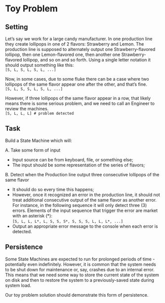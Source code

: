 # Toy Problem

## Setting

Let’s say we work for a large candy manufacturer.
In one production line they create lollipops in one of 2 flavors: Strawberry and Lemon.
The production line is supposed to alternately output one Strawberry-flavored lollipop,
then one Lemon-flavored one, then another one Strawberry-flavored lollipop, and so on and so forth.
Using a single letter notation it should output something like this:  
`[S, L, S, L, S, L, ...]`

Now, in some cases, due to some fluke there can be a case where two lollipops of the same flavor
appear one after the other, and that’s fine.  
`[S, L, S, S, L, S, L, ...]`

However, if three lollipops of the same flavor appear in a row, that likely means there is some serious problem,
and we need to call an Engineer to review the machines.  
`[S, L, L, L] # problem detected`

## Task

Build a State Machine which will:

A. Take some form of input  
- Input source can be from keyboard, file, or something else;  
- The input should be some representation of the series of flavors;  

B. Detect when the Production line output three consecutive lollipops of the same flavor  
- It should do so every time this happens;  
- However, once it recognized an error in the production line, it should not treat additional consecutive output
of the same flavor as another error. For instance, in the following sequence it will only detect three (3) errors.
Elements of the input sequence that trigger the error are market with an asterisk (\*):  
`[S, L, L, L*, L, S, S, S*, S, S, S, L, L, L*, ...]`  
- Output an appropriate error message to the console when each error is detected.  

## Persistence

Some State Machines are expected to run for prolonged periods of time - potentially even indefinitely.
However, it is common that the system needs to be shut down for maintenance or, say, crashes due to an internal error.
This means that we need some way to store the current state of the system on disk and then to restore the system
to a previously-saved state during system load.

Our toy problem solution should demonstrate this form of persistence.
